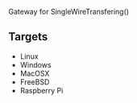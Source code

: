 
Gateway for SingleWireTransfering()

## Targets

- Linux
- Windows
- MacOSX
- FreeBSD
- Raspberry Pi

